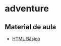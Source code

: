 # adventure

## Material de aula
- [HTML Básico](https://developer.mozilla.org/pt-BR/docs/Learn/Getting_started_with_the_web/HTML_basics)